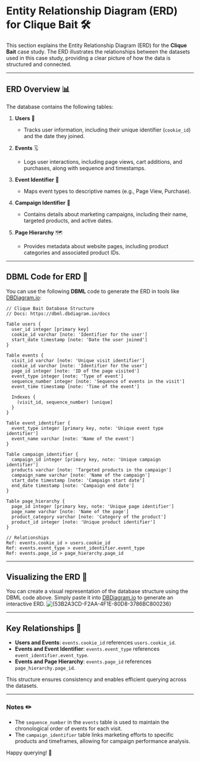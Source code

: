 # Entity Relationship Diagram (ERD) for Clique Bait 🛠️

This section explains the Entity Relationship Diagram (ERD) for the **Clique Bait** case study. The ERD illustrates the relationships between the datasets used in this case study, providing a clear picture of how the data is structured and connected. 

---

## ERD Overview 📊
The database contains the following tables:

1. **Users** 👤
   - Tracks user information, including their unique identifier (`cookie_id`) and the date they joined.

2. **Events** 🗓️
   - Logs user interactions, including page views, cart additions, and purchases, along with sequence and timestamps.

3. **Event Identifier** 🔖
   - Maps event types to descriptive names (e.g., Page View, Purchase).

4. **Campaign Identifier** 🎯
   - Contains details about marketing campaigns, including their name, targeted products, and active dates.

5. **Page Hierarchy** 🗺️
   - Provides metadata about website pages, including product categories and associated product IDs.

---

## DBML Code for ERD 🔧
You can use the following **DBML** code to generate the ERD in tools like [DBDiagram.io](https://dbdiagram.io/):

```dbml
// Clique Bait Database Structure
// Docs: https://dbml.dbdiagram.io/docs

Table users {
  user_id integer [primary key]
  cookie_id varchar [note: 'Identifier for the user']
  start_date timestamp [note: 'Date the user joined']
}

Table events {
  visit_id varchar [note: 'Unique visit identifier']
  cookie_id varchar [note: 'Identifier for the user']
  page_id integer [note: 'ID of the page visited']
  event_type integer [note: 'Type of event']
  sequence_number integer [note: 'Sequence of events in the visit']
  event_time timestamp [note: 'Time of the event']

  Indexes {
    (visit_id, sequence_number) [unique]
  }
}

Table event_identifier {
  event_type integer [primary key, note: 'Unique event type identifier']
  event_name varchar [note: 'Name of the event']
}

Table campaign_identifier {
  campaign_id integer [primary key, note: 'Unique campaign identifier']
  products varchar [note: 'Targeted products in the campaign']
  campaign_name varchar [note: 'Name of the campaign']
  start_date timestamp [note: 'Campaign start date']
  end_date timestamp [note: 'Campaign end date']
}

Table page_hierarchy {
  page_id integer [primary key, note: 'Unique page identifier']
  page_name varchar [note: 'Name of the page']
  product_category varchar [note: 'Category of the product']
  product_id integer [note: 'Unique product identifier']
}

// Relationships
Ref: events.cookie_id > users.cookie_id
Ref: events.event_type > event_identifier.event_type
Ref: events.page_id > page_hierarchy.page_id
```

---

## Visualizing the ERD 🌟
You can create a visual representation of the database structure using the DBML code above. Simply paste it into [DBDiagram.io](https://dbdiagram.io/) to generate an interactive ERD.
![{53B2A3CD-F2AA-4F1E-80D8-3786BC800236}](https://github.com/user-attachments/assets/318af17e-e36b-4762-b94e-c3019557c9ff)

---

## Key Relationships 🔗
- **Users and Events**: `events.cookie_id` references `users.cookie_id`.
- **Events and Event Identifier**: `events.event_type` references `event_identifier.event_type`.
- **Events and Page Hierarchy**: `events.page_id` references `page_hierarchy.page_id`.

This structure ensures consistency and enables efficient querying across the datasets.

---

### Notes ✏️
- The `sequence_number` in the `events` table is used to maintain the chronological order of events for each visit.
- The `campaign_identifier` table links marketing efforts to specific products and timeframes, allowing for campaign performance analysis.

Happy querying! 🚀

